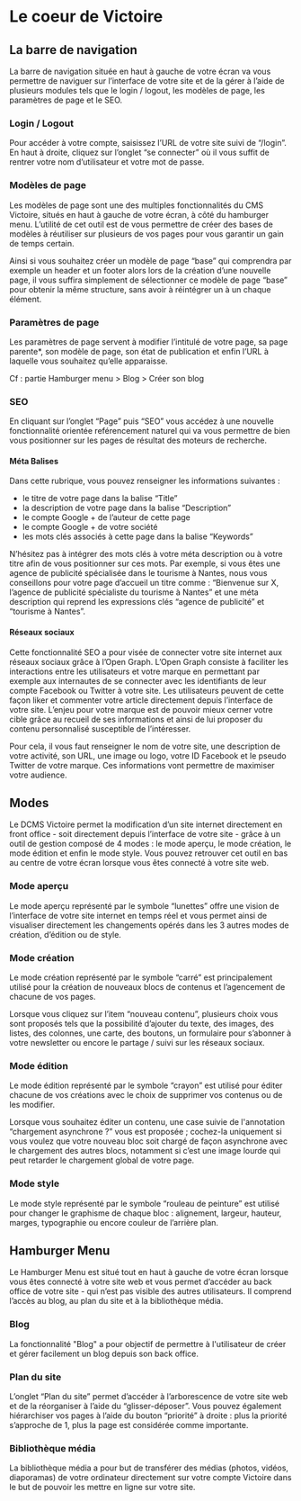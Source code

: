 # Le coeur de Victoire

## La barre de navigation

La barre de navigation située en haut à gauche de votre écran va vous permettre de naviguer sur l’interface de votre site et de la gérer à l’aide de plusieurs modules tels que le login / logout, les modèles de page, les paramètres de page et le SEO.

### Login / Logout

Pour accéder à votre compte, saisissez l’URL de votre site suivi de “/login”. En haut à droite, cliquez sur l’onglet “se connecter” où il vous suffit de rentrer votre nom d’utilisateur et votre mot de passe.

### Modèles de page

Les modèles de page sont une des multiples fonctionnalités du CMS Victoire, situés en haut à gauche de votre écran, à côté du hamburger menu. L’utilité de cet outil est de vous permettre de créer des bases de modèles à réutiliser sur plusieurs de vos pages pour vous garantir un gain de temps certain.

Ainsi si vous souhaitez créer un modèle de page “base” qui comprendra par exemple un header et un footer alors lors de la création d’une nouvelle page, il vous suffira simplement de sélectionner ce modèle de page “base” pour obtenir la même structure, sans avoir à réintégrer un à un chaque élément.

### Paramètres de page

Les paramètres de page servent à modifier l’intitulé de votre page, sa page parente*, son modèle de page, son état de publication et enfin l’URL à laquelle vous souhaitez qu’elle apparaisse.

Cf : partie Hamburger menu > Blog > Créer son blog

### SEO

En cliquant sur l’onglet “Page” puis “SEO” vous accédez à une nouvelle fonctionnalité orientée reférencement naturel qui va vous permettre de bien vous positionner sur les pages de résultat des moteurs de recherche.

#### Méta Balises

Dans cette rubrique, vous pouvez renseigner les informations suivantes :

* le titre de votre page dans la balise “Title”
* la description de votre page dans la balise “Description”
* le compte Google + de l’auteur de cette page
* le compte Google + de votre société
* les mots clés associés à cette page dans la balise “Keywords”

N’hésitez pas à intégrer des mots clés à votre méta description ou à votre titre afin de vous positionner sur ces mots.
Par exemple, si vous êtes une agence de publicité spécialisée dans le tourisme à Nantes, nous vous conseillons pour votre page d’accueil un titre comme : “Bienvenue sur X, l’agence de publicité spécialiste du tourisme à Nantes” et une méta description qui reprend les expressions clés “agence de publicité” et “tourisme à Nantes”.

#### Réseaux sociaux

Cette fonctionnalité SEO a pour visée de connecter votre site internet aux réseaux sociaux grâce à l’Open Graph. L’Open Graph consiste à faciliter les interactions entre les utilisateurs et votre marque en permettant par exemple aux internautes de se connecter avec les identifiants de leur compte Facebook ou Twitter à votre site.
Les utilisateurs peuvent de cette façon liker et commenter votre article directement depuis l’interface de votre site. L’enjeu pour votre marque est de pouvoir mieux cerner votre cible grâce au recueil de ses informations et ainsi de lui proposer du contenu personnalisé susceptible de l’intéresser.

Pour cela, il vous faut renseigner le nom de votre site, une description de votre activité, son URL, une image ou logo, votre ID Facebook et le pseudo Twitter de votre marque. Ces informations vont permettre de maximiser votre audience.

## Modes

Le DCMS Victoire permet la modification d’un site internet directement en front office - soit directement depuis l’interface de votre site - grâce à un outil de gestion composé de 4 modes : le mode aperçu, le mode création, le mode édition et enfin le mode style. Vous pouvez retrouver cet outil en bas au centre de votre écran lorsque vous êtes connecté à votre site web.

### Mode aperçu

Le mode aperçu représenté par le symbole “lunettes” offre une vision de l’interface de votre site internet en temps réel et vous permet ainsi de visualiser directement les changements opérés dans les 3 autres modes de création, d’édition ou de style.

### Mode création

Le mode création représenté par le symbole “carré” est principalement utilisé pour la création de nouveaux blocs de contenus et l’agencement de chacune de vos pages.

Lorsque vous cliquez sur l’item “nouveau contenu”, plusieurs choix vous sont proposés tels que la possibilité d’ajouter du texte, des images, des listes, des colonnes, une carte, des boutons, un formulaire pour s’abonner à votre newsletter ou encore le partage / suivi sur les réseaux sociaux.

### Mode édition

Le mode édition représenté par le symbole “crayon” est utilisé pour éditer chacune de vos créations avec le choix de supprimer vos contenus ou de les modifier.

Lorsque vous souhaitez éditer un contenu, une case suivie de l'annotation “chargement asynchrone ?” vous est proposée ; cochez-la uniquement si vous voulez que votre nouveau bloc soit chargé de façon asynchrone avec le chargement des autres blocs, notamment si c’est une image lourde qui peut retarder le chargement global de votre page.

### Mode style

Le mode style représenté par le symbole “rouleau de peinture” est utilisé pour changer le graphisme de chaque bloc : alignement, largeur, hauteur, marges, typographie ou encore couleur de l’arrière plan.

## Hamburger Menu

Le Hamburger Menu est situé tout en haut à gauche de votre écran lorsque vous êtes connecté à votre site web et vous permet d’accéder au back office de votre site - qui n’est pas visible des autres utilisateurs. Il comprend l’accès au blog, au plan du site et à la bibliothèque média.

### Blog

La fonctionnalité "Blog" a pour objectif de permettre à l'utilisateur de créer et gérer facilement un blog depuis son back office.


### Plan du site

L’onglet “Plan du site” permet d’accéder à l’arborescence de votre site web et de la réorganiser à l’aide du “glisser-déposer”. Vous pouvez également hiérarchiser vos pages à l’aide du bouton “priorité” à droite : plus la priorité s’approche de 1, plus la page est considérée comme importante.

### Bibliothèque média

La bibliothèque média a pour but de transférer des médias (photos, vidéos, diaporamas) de votre ordinateur directement sur votre compte Victoire dans le but de pouvoir les mettre en ligne sur votre site.

